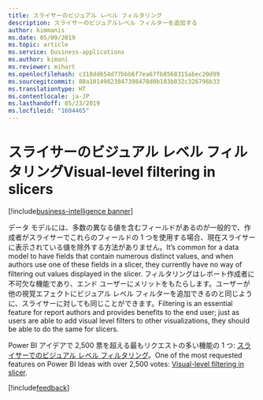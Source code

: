 ```yaml
---
title: スライサーのビジュアル レベル フィルタリング
description: スライサーのビジュアルレベル フィルターを追加する
author: kimmanis
ms.date: 05/09/2019
ms.topic: article
ms.service: business-applications
ms.author: kimani
ms.reviewer: mihart
ms.openlocfilehash: c318dd654d77bbb6f7ea67fb8568315abec20d99
ms.sourcegitcommit: 80a10149823847398478d0b103b032c326796b33
ms.translationtype: HT
ms.contentlocale: ja-JP
ms.lasthandoff: 05/23/2019
ms.locfileid: "1604465"
---
```

# <a name="visual-level-filtering-in-slicers"></a><span data-ttu-id="ff7d9-103">スライサーのビジュアル レベル フィルタリング</span><span class="sxs-lookup"><span data-stu-id="ff7d9-103">Visual-level filtering in slicers</span></span>

[!include[business-intelligence banner](../../includes/business-intelligence.md)]

<span data-ttu-id="ff7d9-104">データ モデルには、多数の異なる値を含むフィールドがあるのが一般的で、作成者がスライサーでこれらのフィールドの 1 つを使用する場合、現在スライサーに表示されている値を除外する方法がありません。</span><span class="sxs-lookup"><span data-stu-id="ff7d9-104">It’s common for a data model to have fields that contain numerous distinct values, and when authors use one of these fields in a slicer, they currently have no way of filtering out values displayed in the slicer.</span></span> <span data-ttu-id="ff7d9-105">フィルタリングはレポート作成者に不可欠な機能であり、エンド ユーザーにメリットをもたらします。ユーザーが他の視覚エフェクトにビジュアル レベル フィルターを追加できるのと同じように、スライサーに対しても同じことができます。</span><span class="sxs-lookup"><span data-stu-id="ff7d9-105">Filtering is an essential feature for report authors and provides benefits to the end user; just as users are able to add visual level filters to other visualizations, they should be able to do the same for slicers.</span></span> 

<span data-ttu-id="ff7d9-106">Power BI アイデアで 2,500 票を超える最もリクエストの多い機能の 1 つ: [スライサーでのビジュアル レベル フィルタリング](https://ideas.powerbi.com/forums/265200-power-bi-ideas/suggestions/12545673-visual-level-filtering-in-slicers)。</span><span class="sxs-lookup"><span data-stu-id="ff7d9-106">One of the most requested features on Power BI Ideas with over 2,500 votes: [Visual-level filtering in slicer](https://ideas.powerbi.com/forums/265200-power-bi-ideas/suggestions/12545673-visual-level-filtering-in-slicers).</span></span>

[!include[feedback](../includes/desktop-feedback.md)]
